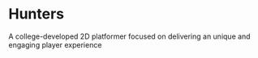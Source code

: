 # Hunters
A college-developed 2D platformer focused on delivering an unique and engaging player experience
